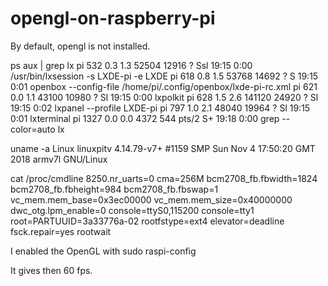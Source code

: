 # opengl-on-raspberry-pi

By default, opengl is not installed. 



ps aux | grep lx
pi         532  0.3  1.3  52504 12916 ?        Ssl  19:15   0:00 /usr/bin/lxsession -s LXDE-pi -e LXDE
pi         618  0.8  1.5  53768 14692 ?        S    19:15   0:01 openbox --config-file /home/pi/.config/openbox/lxde-pi-rc.xml
pi         621  0.0  1.1  43100 10980 ?        Sl   19:15   0:00 lxpolkit
pi         628  1.5  2.6 141120 24920 ?        Sl   19:15   0:02 lxpanel --profile LXDE-pi
pi         797  1.0  2.1  48040 19964 ?        Sl   19:15   0:01 lxterminal
pi        1327  0.0  0.0   4372   544 pts/2    S+   19:18   0:00 grep --color=auto lx

uname  -a
Linux linuxpitv 4.14.79-v7+ #1159 SMP Sun Nov 4 17:50:20 GMT 2018 armv7l GNU/Linux

cat /proc/cmdline 
8250.nr_uarts=0 cma=256M bcm2708_fb.fbwidth=1824 bcm2708_fb.fbheight=984 bcm2708_fb.fbswap=1 vc_mem.mem_base=0x3ec00000 vc_mem.mem_size=0x40000000  dwc_otg.lpm_enable=0 console=ttyS0,115200 console=tty1 root=PARTUUID=3a33776a-02 rootfstype=ext4 elevator=deadline fsck.repair=yes rootwait


I enabled the OpenGL with sudo raspi-config

It gives then 60 fps. 

